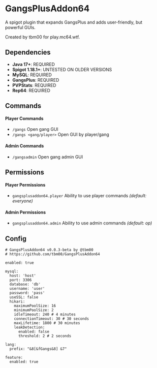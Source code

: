 # GangsPlusAddon64
A spigot plugin that expands GangsPlus and adds user-friendly, but powerful GUIs.

Created by tbm00 for play.mc64.wtf.


## Dependencies
- **Java 17+**: REQUIRED
- **Spigot 1.18.1+**: UNTESTED ON OLDER VERSIONS
- **MySQL**: REQUIRED
- **GangsPlus**: REQUIRED
- **PVPStats**: REQUIRED
- **Rep64**: REQUIRED


## Commands
#### Player Commands 
- `/gangs` Open gang GUI
- `/gangs <gang/player>` Open GUI by player/gang

#### Admin Commands
- `/gangsadmin` Open gang admin GUI


## Permissions
#### Player Permissions
- `gangsplusaddon64.player` Ability to use player commands *(default: everyone)*

#### Admin Permissions
- `gangsplusaddon64.admin` Ability to use admin commands *(default: op)*


## Config
```
# GangsPlusAddon64 v0.0.3-beta by @tbm00
# https://github.com/tbm00/GangsPlusAddon64

enabled: true

mysql:
  host: 'host'
  port: 3306
  database: 'db'
  username: 'user'
  password: 'pass'
  useSSL: false
  hikari:
    maximumPoolSize: 16
    minimumPoolSize: 2
    idleTimeout: 240 # 4 minutes
    connectionTimeout: 30 # 30 seconds
    maxLifetime: 1800 # 30 minutes
    leakDetection:
      enabled: false
      threshold: 2 # 2 seconds

lang:
  prefix: "&8[&fGangs&8] &7"

feature:
  enabled: true
```